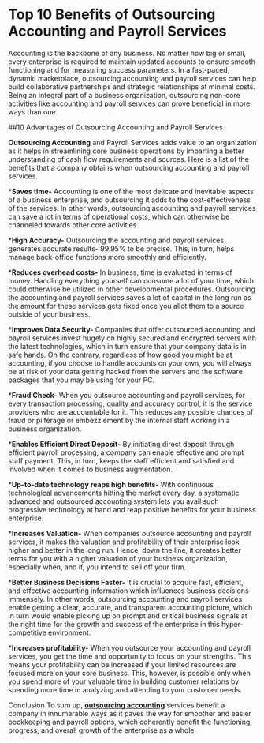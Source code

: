 # Top 10 Benefits of Outsourcing Accounting and Payroll Services

Accounting is the backbone of any business. No matter how big or small, every enterprise is required to maintain updated accounts to ensure smooth functioning and for measuring success parameters. In a fast-paced, dynamic marketplace, outsourcing accounting and payroll services can help build collaborative partnerships and strategic relationships at minimal costs. Being an integral part of a business organization, outsourcing non-core activities like accounting and payroll services can prove beneficial in more ways than one.

##10 Advantages of Outsourcing Accounting and Payroll Services

**Outsourcing Accounting** and Payroll Services adds value to an organization as it helps in streamlining core business operations by imparting a better understanding of cash flow requirements and sources. Here is a list of the benefits that a company obtains when outsourcing accounting and payroll services.

***Saves time-** Accounting is one of the most delicate and inevitable aspects of a business enterprise, and outsourcing it adds to the cost-effectiveness of the services. In other words, outsourcing accounting and payroll services can save a lot in terms of operational costs, which can otherwise be channeled towards other core activities.
 
***High Accuracy-** Outsourcing the accounting and payroll services generates accurate results- 99.95% to be precise. This, in turn, helps manage back-office functions more smoothly and efficiently.
 
***Reduces overhead costs-** In business, time is evaluated in terms of money. Handling everything yourself can consume a lot of your time, which could otherwise be utilized in other developmental procedures. Outsourcing the accounting and payroll services saves a lot of capital in the long run as the amount for these services gets fixed once you allot them to a source outside of your business.
 
***Improves Data Security-** Companies that offer outsourced accounting and payroll services invest hugely on highly secured and encrypted servers with the latest technologies, which in turn ensure that your company data is in safe hands. On the contrary, regardless of how good you might be at accounting, if you choose to handle accounts on your own, you will always be at risk of your data getting hacked from the servers and the software packages that you may be using for your PC.
 
***Fraud Check-** When you outsource accounting and payroll services, for every transaction processing, quality and accuracy control, it is the service providers who are accountable for it. This reduces any possible chances of fraud or pilferage or embezzlement by the internal staff working in a business organization.
 
***Enables Efficient Direct Deposit-** By initiating direct deposit through efficient payroll processing, a company can enable effective and prompt staff payment. This, in turn, keeps the staff efficient and satisfied and involved when it comes to business augmentation.
 
***Up-to-date technology reaps high benefits-** With continuous technological advancements hitting the market every day, a systematic advanced and outsourced accounting system lets you avail such progressive technology at hand and reap positive benefits for your business enterprise.
 
***Increases Valuation-** When companies outsource accounting and payroll services, it makes the valuation and profitability of their enterprise look higher and better in the long run. Hence, down the line, it creates better terms for you with a higher valuation of your business organization, especially when, and if, you intend to sell off your firm.
 
***Better Business Decisions Faster-** It is crucial to acquire fast, efficient, and effective accounting information which influences business decisions immensely. In other words, outsourcing accounting and payroll services enable getting a clear, accurate, and transparent accounting picture, which in turn would enable picking up on prompt and critical business signals at the right time for the growth and success of the enterprise in this hyper-competitive environment.
 
***Increases profitability-** When you outsource your accounting and payroll services, you get the time and opportunity to focus on your strengths. This means your profitability can be increased if your limited resources are focused more on your core business. This, however, is possible only when you spend more of your valuable time in building customer relations by spending more time in analyzing and attending to your customer needs.

Conclusion
To sum up, [**outsourcing accounting**](https://www.outsourcinghubindia.com/accounting-outsourcing-services) services benefit a company in innumerable ways as it paves the way for smoother and easier bookkeeping and payroll options, which coherently benefit the functioning, progress, and overall growth of the enterprise as a whole. 
